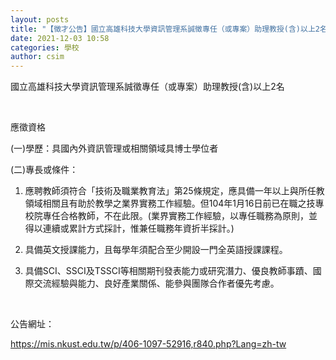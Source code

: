 ```yaml
---
layout: posts
title: "【徵才公告】國立高雄科技大學資訊管理系誠徵專任（或專案）助理教授(含)以上2名"
date: 2021-12-03 10:58
categories: 學校
author: csim
---
```


國立高雄科技大學資訊管理系誠徵專任（或專案）助理教授(含)以上2名

 

應徵資格

(一)學歷：具國內外資訊管理或相關領域具博士學位者

(二)專長或條件：

1. 應聘教師須符合「技術及職業教育法」第25條規定，應具備一年以上與所任教領域相關且有助於教學之業界實務工作經驗。但104年1月16日前已在職之技專校院專任合格教師，不在此限。(業界實務工作經驗，以專任職務為原則，並得以連續或累計方式採計，惟兼任職務年資折半採計。)

2. 具備英文授課能力，且每學年須配合至少開設一門全英語授課課程。

3. 具備SCI、SSCI及TSSCI等相關期刊發表能力或研究潛力、優良教師事蹟、國際交流經驗與能力、良好產業關係、能參與團隊合作者優先考慮。

 

公告網址：

https://mis.nkust.edu.tw/p/406-1097-52916,r840.php?Lang=zh-tw
